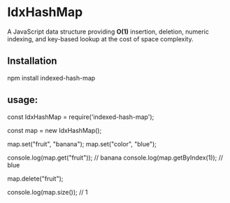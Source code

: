 # IdxHashMap

A JavaScript data structure providing **O(1)** insertion, deletion, numeric indexing, and key-based lookup at the cost of space complexity. 

## Installation

npm install indexed-hash-map


## usage: 
const IdxHashMap = require('indexed-hash-map');

const map = new IdxHashMap();

map.set("fruit", "banana");
map.set("color", "blue");

console.log(map.get("fruit"));      // banana
console.log(map.getByIndex(1));     // blue

map.delete("fruit");

console.log(map.size());            // 1
